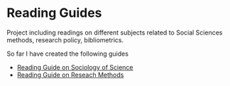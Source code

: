 # Reading Guides
Project including readings on different subjects related to Social Sciences methods, research policy, bibliometrics.

So far I have created the following guides

- [Reading Guide on Sociology of Science](Soc_sci.md)
- [Reading Guide on Reseach Methods](Res_methods)
